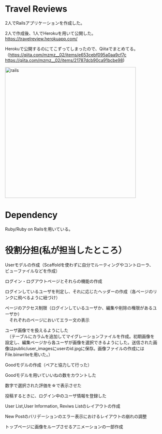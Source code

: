 # Travel Reviews
2人でRailsアプリケーションを作成した。

2人で作成後、1人でHerokuを用いて公開した。
https://travelreview.herokuapp.com/

Herokuで公開するのにてこずってしまったので、Qiitaでまとめてる。
（https://qiita.com/mzmz__02/items/e653cebf095a0aa9cf7c https://qiita.com/mzmz__02/items/21787dcb90ca91bcbe98)

<img width="432" alt="rails" src="https://user-images.githubusercontent.com/65856455/89770883-5cd0df00-db3a-11ea-92c7-b4858060b523.PNG">

# Dependency
Ruby/Ruby on Railsを用いている。

# 役割分担(私が担当したところ）
Userモデルの作成（Scaffoldを使わずに自分でルーティングやコントローラ、ビューファイルなどを作成）

ログイン・ログアウトページとそれらの機能の作成

ログインしているユーザを判定し、それに応じたヘッダーの作成（各ページのリンクに飛べるように紐づけ）

ページのアクセス制限（ログインしているユーザか、編集や削除の権限があるユーザか）<br>
　それぞれのページにおいてエラー文の表示
 
ユーザ画像でを扱えるようにした<br>
　（テーブルにカラムを追加してマイグレーションファイルを作成。初期画像を設定し、編集ページから各ユーザが画像を選択できるようにした。送信された画像はpublic/user_imagesにuserのid.jpgに保存。画像ファイルの作成にはFile.binwriteを用いた。）
  
Goodモデルの作成（ペアと協力して行った）

Goodモデルを用いていいねの数をカウントした

数字で選択された評価を☆で表示させた

投稿するときに、ログイン中のユーザ情報を登録した

User List,User Information, Reviws Listのレイアウトの作成

New Postのバリデーションのエラー表示におけるレイアウトの崩れの調整

トップページに画像をループさせるアニメーションの一部作成
